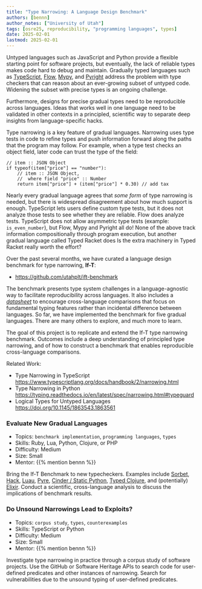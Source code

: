 ```yaml
---
title: "Type Narrowing: A Language Design Benchmark"
authors: [bennn]
author_notes: ["University of Utah"]
tags: [osre25, reproducibility, "programming languages", types]
date: 2025-02-01
lastmod: 2025-02-01
---
```


Untyped languages such as JavaScript and Python provide a flexible starting
point for software projects, but eventually, the lack of reliable types
makes code hard to debug and maintain.
Gradually typed languages such
as
[TypeScript](https://www.typescriptlang.org/),
[Flow](https://flow.org/),
[Mypy](https://www.mypy-lang.org/),
and
[Pyright](https://microsoft.github.io/pyright/#/)
address the problem with type checkers that can reason about an
ever-growing subset of untyped code.
Widening the subset with precise types is an ongoing challenge.

Furthermore, designs for precise gradual types need to be reproducible
across languages.
Ideas that works well in one language need to be validated
in other contexts in a principled, scientific way to separate
deep insights from language-specific hacks.

Type narrowing is a key feature of gradual languages.
Narrowing uses type tests in code to refine types and push
information forward along the paths that the program may follow.
For example, when a type test checks an object field, later
code can trust the type of the field:

```
// item :: JSON Object
if typeof(item["price"] == "number"):
    // item :: JSON Object,
    //  where field "price" :: Number
    return item["price"] + (item["price"] * 0.30) // add tax
```

Nearly every gradual language agrees that _some form_ of type narrowing is needed,
but there is widespread disagreement about how much support is enough.
TypeScript lets users define custom type tests, but it does not analyze
those tests to see whether they are reliable.
Flow does analyze tests.
TypeScript does not allow asymmetric type tests (example: `is_even_number`),
but Flow, Mypy and Pyright all do!
None of the above track information compositionally through program
execution, but another gradual language called Typed Racket does
Is the extra machinery in Typed Racket really worth the effort?

Over the past several months, we have curated a language design
benchmark for type narrowing, **If-T**:

- <https://github.com/utahplt/ift-benchmark>

The benchmark presents type system challenges in a language-agnostic way
to facilitate reproducibility across languages.
It also includes a [_datasheet_](https://github.com/utahplt/ifT-benchmark/blob/main/DATASHEET.md)
to encourage cross-language comparisons
that focus on fundamental typing features rather than incidental difference
between languages.
So far, we have implemented the benchmark for five gradual languages.
There are many others to explore, and much more to learn.

The goal of this project is to replicate and extend the If-T type narrowing
benchmark.
Outcomes include a deep understanding of principled type narrowing,
and of how to construct a benchmark that enables reproducible
cross-language comparisons.

Related Work:
* Type Narrowing in TypeScript
  <https://www.typescriptlang.org/docs/handbook/2/narrowing.html>
* Type Narrowing in Python
  <https://typing.readthedocs.io/en/latest/spec/narrowing.html#typeguard>
* Logical Types for Untyped Languages
  <https://doi.org/10.1145/1863543.1863561>


### Evaluate New Gradual Languages

* Topics: `benchmark implementation`, `programming languages`, `types`
* Skills: Ruby, Lua, Python, Clojure, or PHP
* Difficulty: Medium
* Size: Small
* Mentor: {{% mention bennn %}}

Bring the If-T Benchmark to new typecheckers.
Examples include
[Sorbet](https://sorbet.org/),
[Hack](https://hacklang.org/),
[Luau](https://luau.org/),
[Pyre](https://pyre-check.org/),
[Cinder / Static Python](https://github.com/facebookincubator/cinder),
[Typed Clojure](https://typedclojure.org/),
and
(potentially) [Elixir](https://elixir-lang.org/blog/2024/06/12/elixir-v1-17-0-released/).
Conduct a scientific, cross-language analysis to discuss the implications
of benchmark results.


### Do Unsound Narrowings Lead to Exploits?

* Topics: `corpus study`, `types`, `counterexamples`
* Skills: TypeScript or Python
* Difficulty: Medium
* Size: Small
* Mentor: {{% mention bennn %}}

Investigate type narrowing in practice through a corpus study of software projects.
Use the GitHub or Software Heritage APIs to search code for user-defined predicates
and other instances of narrowing. Search for vulnerabilities due to the unsound
typing of user-defined predicates.

